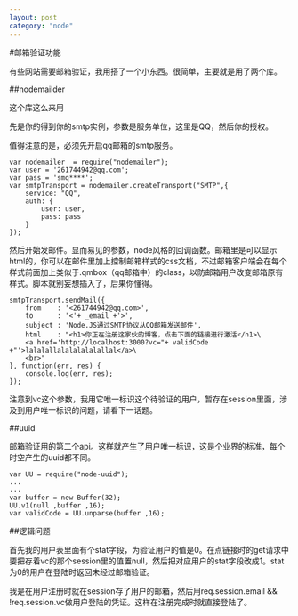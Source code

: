 ```yaml
---
layout: post
category: "node"
---
```

#邮箱验证功能

有些网站需要邮箱验证，我用搭了一个小东西。很简单，主要就是用了两个库。

##nodemailder

这个库这么来用

先是你的得到你的smtp实例，参数是服务单位，这里是QQ，然后你的授权。

值得注意的是，必须先开启qq邮箱的smtp服务。

  	var nodemailer  = require("nodemailer");
	var user = '261744942@qq.com';
	var pass = 'smq****';
	var smtpTransport = nodemailer.createTransport("SMTP",{
	    service: "QQ",
	    auth: {
	        user: user,
	        pass: pass
	    }
	});

然后开始发邮件。显而易见的参数，node风格的回调函数。邮箱里是可以显示html的，你可以在邮件里加上控制邮箱样式的css文档，不过邮箱客户端会在每个样式前面加上类似于.qmbox（qq邮箱中）的class，以防邮箱用户改变邮箱原有样式。脚本就别妄想插入了，后果你懂得。

	smtpTransport.sendMail({
	    from    : '<261744942@qq.com>',
	    to      : '<'+ _email +'>',
	    subject : 'Node.JS通过SMTP协议从QQ邮箱发送邮件',
	    html    : "<h1>你正在注册这家伙的博客，点击下面的链接进行激活</h1>\
		<a href='http://localhost:3000?vc="+ validCode +"'>lalalallalalalalalallal</a>\
	    <br>"
	}, function(err, res) {
	    console.log(err, res);
	});

注意到vc这个参数，我用它唯一标识这个待验证的用户，暂存在session里面，涉及到用户唯一标识的问题，请看下一话题。

##uuid

邮箱验证用的第二个api。这样就产生了用户唯一标识，这是个业界的标准，每个时空产生的uuid都不同。
	
	var UU = require("node-uuid");
	...
	...
	var buffer = new Buffer(32);
	UU.v1(null ,buffer ,16);
	var validCode = UU.unparse(buffer ,16);

##逻辑问题

首先我的用户表里面有个stat字段，为验证用户的值是0。在点链接时的get请求中要把存着vc的那个session里的值置null，然后把对应用户的stat字段改成1。stat为0的用户在登陆时返回未经过邮箱验证。

我是在用户注册时就在session存了用户的邮箱，然后用req.session.email && !req.session.vc做用户登陆的凭证。这样在注册完成时就直接登陆了。